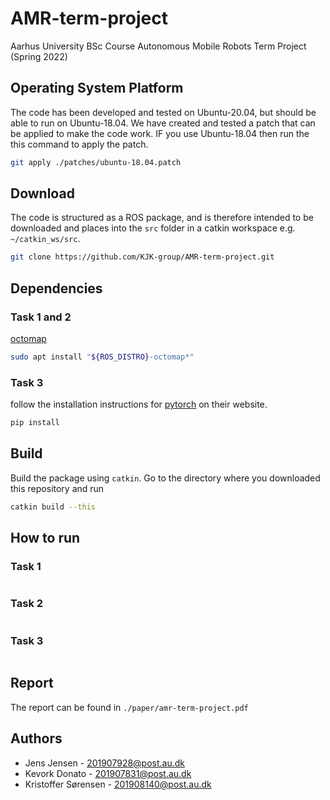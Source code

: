 # AMR-term-project
Aarhus University BSc Course Autonomous Mobile Robots Term Project (Spring 2022)


## Operating System Platform

The code has been developed and tested on Ubuntu-20.04, but should be able to run on Ubuntu-18.04. We 
have created and tested a patch that can be applied to make the code work.
IF you use Ubuntu-18.04 then run the this command to apply the patch.

```sh
git apply ./patches/ubuntu-18.04.patch
```

## Download

The code is structured as a ROS package, and is therefore intended to be downloaded and places into the
`src` folder in a catkin workspace e.g. `~/catkin_ws/src`.

```sh
git clone https://github.com/KJK-group/AMR-term-project.git 
```
 
## Dependencies

### Task 1 and 2

[octomap](https://github.com/OctoMap/octomap)

```sh
sudo apt install "${ROS_DISTRO}-octomap*"
```

### Task 3

follow the installation instructions for [pytorch](https://pytorch.org/) on their website.

```sh
pip install 
```

## Build
Build the package using `catkin`. Go to the directory where you downloaded this repository and run
```sh
catkin build --this
```

## How to run


### Task 1
```sh

```

### Task 2
```sh

```

### Task 3
```sh

```

## Report
The report can be found in `./paper/amr-term-project.pdf`


## Authors

- Jens Jensen - 201907928@post.au.dk
- Kevork Donato - 201907831@post.au.dk
- Kristoffer Sørensen - 201908140@post.au.dk
